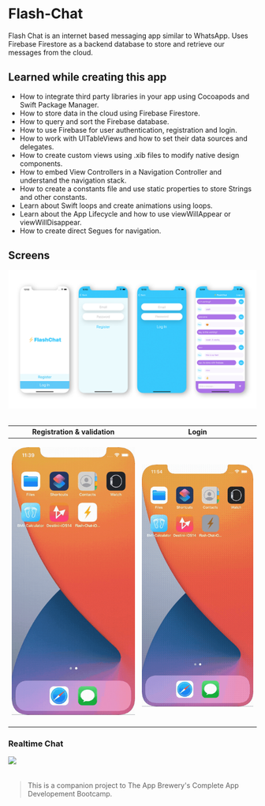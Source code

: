 # Flash-Chat

Flash Chat is an internet based messaging app similar to WhatsApp.
Uses Firebase Firestore as a backend database to store and retrieve our messages from the cloud.


## Learned while creating this app

* How to integrate third party libraries in your app using Cocoapods and Swift Package Manager.
* How to store data in the cloud using Firebase Firestore.
* How to query and sort the Firebase database.
* How to use Firebase for user authentication, registration and login.
* How to work with UITableViews and how to set their data sources and delegates.
* How to create custom views using .xib files to modify native design components.
* How to embed View Controllers in a Navigation Controller and understand the navigation stack.
* How to create a constants file and use static properties to store Strings and other constants.
* Learn about Swift loops and create animations using loops.
* Learn about the App Lifecycle and how to use viewWillAppear or viewWillDisappear.
* How to create direct Segues for navigation.

## Screens

<img src="documentation/screens.jpg">
<br><br>

Registration & validation | Login
------------ | -------------
&nbsp;&nbsp;&nbsp;&nbsp;&nbsp;<img src="documentation/registration.gif" width="250"> &nbsp;&nbsp;&nbsp;&nbsp;&nbsp;| &nbsp;&nbsp;&nbsp;&nbsp;&nbsp; <img src="documentation/login.gif" width="250">


### Realtime Chat

<img src="documentation/chat.gif">
<br><br>

>This is a companion project to The App Brewery's Complete App Developement Bootcamp.
